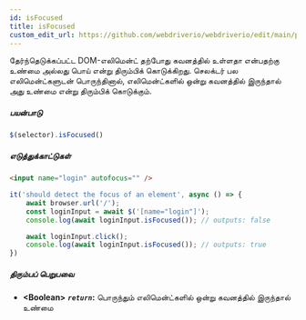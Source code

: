 ```yaml
---
id: isFocused
title: isFocused
custom_edit_url: https://github.com/webdriverio/webdriverio/edit/main/packages/webdriverio/src/commands/element/isFocused.ts
---
```


தேர்ந்தெடுக்கப்பட்ட DOM-எலிமென்ட் தற்போது கவனத்தில் உள்ளதா என்பதற்கு உண்மை அல்லது பொய் என்று திரும்பிக் கொடுக்கிறது. செலக்டர் பல எலிமென்ட்களுடன் பொருந்தினால், எலிமென்ட்களில் ஒன்று கவனத்தில் இருந்தால் அது உண்மை என்று திரும்பிக் கொடுக்கும்.

##### பயன்பாடு

```js
$(selector).isFocused()
```

##### எடுத்துக்காட்டுகள்

```html title="index.html"
<input name="login" autofocus="" />
```

```js title="hasFocus.js"
it('should detect the focus of an element', async () => {
    await browser.url('/');
    const loginInput = await $('[name="login"]');
    console.log(await loginInput.isFocused()); // outputs: false

    await loginInput.click();
    console.log(await loginInput.isFocused()); // outputs: true
})
```

##### திரும்பப் பெறுபவை

- **&lt;Boolean&gt;**
            **<code><var>return</var></code>:**          பொருந்தும் எலிமென்ட்களில் ஒன்று கவனத்தில் இருந்தால் உண்மை